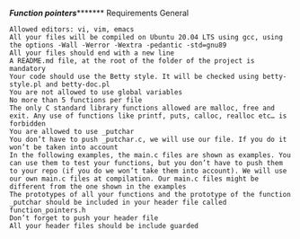 *********************************Function pointers****************************************
Requirements
General

    Allowed editors: vi, vim, emacs
    All your files will be compiled on Ubuntu 20.04 LTS using gcc, using the options -Wall -Werror -Wextra -pedantic -std=gnu89
    All your files should end with a new line
    A README.md file, at the root of the folder of the project is mandatory
    Your code should use the Betty style. It will be checked using betty-style.pl and betty-doc.pl
    You are not allowed to use global variables
    No more than 5 functions per file
    The only C standard library functions allowed are malloc, free and exit. Any use of functions like printf, puts, calloc, realloc etc… is forbidden
    You are allowed to use _putchar
    You don’t have to push _putchar.c, we will use our file. If you do it won’t be taken into account
    In the following examples, the main.c files are shown as examples. You can use them to test your functions, but you don’t have to push them to your repo (if you do we won’t take them into account). We will use our own main.c files at compilation. Our main.c files might be different from the one shown in the examples
    The prototypes of all your functions and the prototype of the function _putchar should be included in your header file called function_pointers.h
    Don’t forget to push your header file
    All your header files should be include guarded

